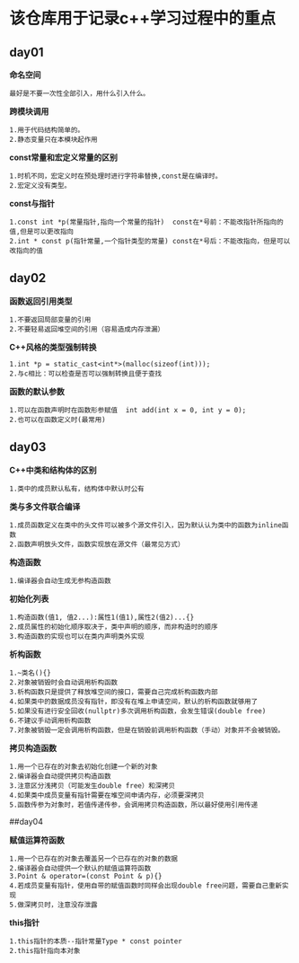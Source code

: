 # 该仓库用于记录c++学习过程中的重点
## day01

**命名空间**
   
    最好是不要一次性全部引入，用什么引入什么。

**跨模块调用**
   
    1.用于代码结构简单的。
    2.静态变量只在本模块起作用

**const常量和宏定义常量的区别**
   
    1.时机不同，宏定义时在预处理时进行字符串替换,const是在编译时。
    2.宏定义没有类型。

**const与指针**
   
    1.const int *p(常量指针,指向一个常量的指针)  const在*号前：不能改指针所指向的值,但是可以更改指向
    2.int * const p(指针常量,一个指针类型的常量) const在*号后：不能改指向，但是可以改指向的值
    
## day02
**函数返回引用类型**
   
    1.不要返回局部变量的引用
    2.不要轻易返回堆空间的引用（容易造成内存泄漏）

**C++风格的类型强制转换**
   
    1.int *p = static_cast<int*>(malloc(sizeof(int)));
    2.与c相比：可以检查是否可以强制转换且便于查找

**函数的默认参数**
   
    1.可以在函数声明时在函数形参赋值  int add(int x = 0, int y = 0);
    2.也可以在函数定义时(最常用)

## day03
**C++中类和结构体的区别**

    1.类中的成员默认私有，结构体中默认时公有

**类与多文件联合编译**

    1.成员函数定义在类中的头文件可以被多个源文件引入，因为默认认为类中的函数为inline函数
    2.函数声明放头文件，函数实现放在源文件（最常见方式）

**构造函数**

    1.编译器会自动生成无参构造函数

**初始化列表**
    
    1.构造函数(值1, 值2...):属性1(值1),属性2(值2)...{}
    2.成员属性的初始化顺序取决于，类中声明的顺序，而非构造时的顺序
    3.构造函数的实现也可以在类内声明类外实现

**析构函数**

    1.~类名(){}
    2.对象被销毁时会自动调用析构函数
    3.析构函数只是提供了释放堆空间的接口，需要自己完成析构函数内部
    4.如果类中的数据成员没有指针，即没有在堆上申请空间，默认的析构函数就够用了
    5.如果没有进行安全回收(nullptr)多次调用析构函数，会发生错误(double free)
    6.不建议手动调用析构函数
    7.对象被销毁一定会调用析构函数，但是在销毁前调用析构函数（手动）对象并不会被销毁。

**拷贝构造函数**

    1.用一个已存在的对象去初始化创建一个新的对象
    2.编译器会自动提供拷贝构造函数
    3.注意区分浅拷贝（可能发生double free）和深拷贝
    4.如果类中成员变量有指针需要在堆空间申请内存，必须要深拷贝
    5.函数传参为对象时，若值传递传参，会调用拷贝构造函数，所以最好使用引用传递

##day04

**赋值运算符函数**

    1.用一个已存在的对象去覆盖另一个已存在的对象的数据
    2.编译器会自动提供一个默认的赋值运算符函数
    3.Point & operator=(const Point & p){}
    4.若成员变量有指针，使用自带的赋值函数时同样会出现double free问题，需要自己重新实现
    5.做深拷贝时，注意没存泄露

**this指针**

    1.this指针的本质--指针常量Type * const pointer
    2.this指针指向本对象



















